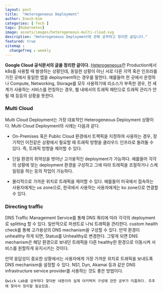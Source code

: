 ```yaml
---
layout: post
title:  "Heterogeneous Deployment"
author: Enoch-Kim
categories: [ Tech ]
tags: [Kubernetes]
image: assets/images/heterogeneous-multi-cloud.svg
description: "Heterogeneous Deployment에 관해 공부하고 정리한 글입니다."
featured: true
sitemap :
  changefreq : weekly
---
```


**Google Cloud 공식문서의 글을 정리한 글이다.**
[Heterogeneous](https://cloud.google.com/solutions/heterogeneous-deployment-patterns-with-kubernetes)란 Production에서 k8s를 사용할 때 발생하는 상황인데, 동일한 상황이 아닌 서로 다른 지역 혹은 인프라를 가진 곳에서 동일한 앱을 deployment하는 경우를 말한다. 예를들어 한 곳에서 운영하나 Compute, Networking, Storage를 모두 사용하기에 리소스가 부족한 경우, 전 세계가 사용하는 서비스를 런칭하는 경우, 웹 내에서의 트래픽 패턴으로 트래픽 관리가 안될 때 등등의 상황을 뜻한다.

### Multi Cloud

Multi Cloud Deployment는 가장 대표적인 Heterogeneous Deployment 상황이다. Multi Cloud Deployment의 사례는 다음과 같다.

- On-Premises 혹은 Public Cloud 환경에서 트랙픽을 지정하여 사용하는 경우, 장기적인 이전같은 상황에서 필요할 때 트래픽 방향을 클라우드 인프라로 돌려둘 수 있다. 즉, 트래픽 방향을 제어할 수 있다.

- 단일 환경의 취약성을 벗어난 고가용적인 deployment가 가능하다. 예를들어 각각의 상황에 맞는 deployment 환경을 구성하고 그에 따라 트래픽을 조절하거나 스케일링을 하는 등의 작업이 가능하다.

- 물리적으로 가까운 위치로 트래픽을 제어할 수 있다. 예를들어 미국에서 접속하는 사용자에게는 us zone으로, 한국에서 사용하는 사용자에게는 ko zone으로 연결할 수 있다.

### Directing traffic

DNS Traffic Management Service를 통해 DNS 쿼리에 따라 각각의 deployment로 splitting 할 수 있다. 일반적으로 퍼센트로 나눠 트래픽을 관리한다.
custom health check를 통해 고가용성의 DNS mechanism을 구성할 수 있다. 만약 환경이 unhealthy 하게 되면, Status를 Unhealthy로 변경한다. 그렇게 되면 DNS mechanism은 해당 환경으로 보내던 트래픽을 다른 healthy한 환경으로 이동시켜 서비스를 원할하게 유지시키는 것이다.

만약 응답성이 중요한 상황에서는 사용자에게 가장 가까운 위치로 트래픽을 보내도록 DNS mechanism을 설정할 수 있다. NS1, Dyn, Akamai 등과 같은 DNS infrastructure service provider를 사용하는 것도 좋은 방법이다.

`Qwick Lab을 공부하다 찾아본 내용이라 실제 아키텍처 구성에 관한 공부가 미흡하다. 추후에 찾아서 정리할 필요있음.`
<!-- TODO: Heterogeneous 환경에서 아키텍처 구성 및 운용 정리 -->
